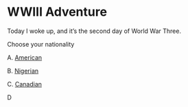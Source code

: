 # WWIII Adventure
Today I woke up, and it’s the second day of World War Three.

Choose your nationality

A. [American](/a.md)

B. [Nigerian](/b.md)

C. [Canadian](ChooseYourNationality_Canadian.md)

D